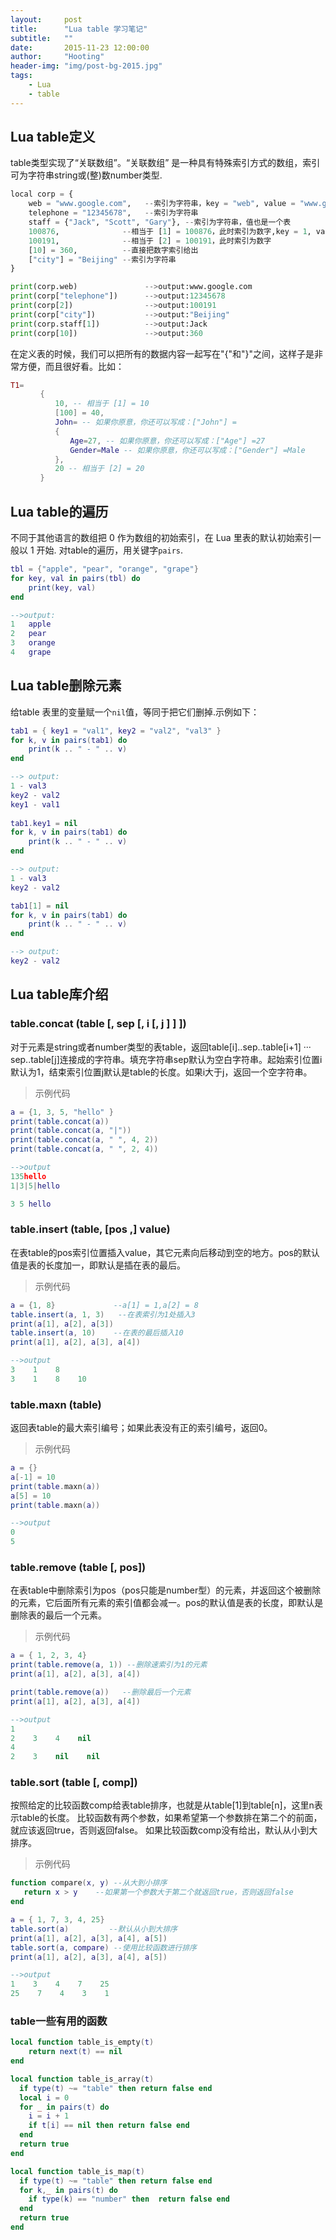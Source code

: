 ```yaml
---
layout:     post
title:      "Lua table 学习笔记"
subtitle:   ""
date:       2015-11-23 12:00:00
author:     "Hooting"
header-img: "img/post-bg-2015.jpg"
tags:
    - Lua
    - table
---
```


## Lua table定义
table类型实现了“关联数组”。“关联数组” 是一种具有特殊索引方式的数组，索引可为字符串string或(整)数number类型.

```python
local corp = {
    web = "www.google.com",   --索引为字符串，key = "web", value = "www.google.com"
    telephone = "12345678",   --索引为字符串
    staff = {"Jack", "Scott", "Gary"}, --索引为字符串，值也是一个表
    100876,              --相当于 [1] = 100876，此时索引为数字,key = 1, value = 100876
    100191,              --相当于 [2] = 100191，此时索引为数字
    [10] = 360,          --直接把数字索引给出
    ["city"] = "Beijing" --索引为字符串
}

print(corp.web)               -->output:www.google.com
print(corp["telephone"])      -->output:12345678
print(corp[2])                -->output:100191
print(corp["city"])           -->output:"Beijing"
print(corp.staff[1])          -->output:Jack
print(corp[10])               -->output:360
```
在定义表的时候，我们可以把所有的数据内容一起写在"{"和"}"之间，这样子是非常方便，而且很好看。比如：

```lua
T1= 
　　　　{ 
　　　　　　10, -- 相当于 [1] = 10 
　　　　　　[100] = 40, 
　　　　　　John= -- 如果你原意，你还可以写成：["John"] = 
　　　　　　{ 
　　　　　　　　Age=27, -- 如果你原意，你还可以写成：["Age"] =27 
　　　　　　　　Gender=Male -- 如果你原意，你还可以写成：["Gender"] =Male 
　　　　　　}, 
　　　　　　20 -- 相当于 [2] = 20 
　　　　} 
```

## Lua table的遍历
不同于其他语言的数组把 0 作为数组的初始索引，在 Lua 里表的默认初始索引一般以 1 开始. 对table的遍历，用关键字`pairs`.

```lua
tbl = {"apple", "pear", "orange", "grape"}
for key, val in pairs(tbl) do
    print(key, val)
end

-->output:
1	apple
2	pear
3	orange
4	grape
```

## Lua table删除元素
给table 表里的变量赋一个`nil`值，等同于把它们删掉.示例如下：

```lua
tab1 = { key1 = "val1", key2 = "val2", "val3" }
for k, v in pairs(tab1) do
    print(k .. " - " .. v)
end

--> output:
1 - val3
key2 - val2
key1 - val1
 
tab1.key1 = nil
for k, v in pairs(tab1) do
    print(k .. " - " .. v)
end

--> output:
1 - val3
key2 - val2

tab1[1] = nil
for k, v in pairs(tab1) do
    print(k .. " - " .. v)
end

--> output:
key2 - val2
```


## Lua table库介绍

### table.concat (table [, sep [, i [, j ] ] ])
对于元素是string或者number类型的表table，返回table[i]..sep..table[i+1] ··· sep..table[j]连接成的字符串。填充字符串sep默认为空白字符串。起始索引位置i默认为1，结束索引位置j默认是table的长度。如果i大于j，返回一个空字符串。

> 示例代码

```lua
a = {1, 3, 5, "hello" }
print(table.concat(a))
print(table.concat(a, "|"))
print(table.concat(a, " ", 4, 2))
print(table.concat(a, " ", 2, 4))

-->output
135hello
1|3|5|hello

3 5 hello
```

### table.insert (table, [pos ,] value)
在表table的pos索引位置插入value，其它元素向后移动到空的地方。pos的默认值是表的长度加一，即默认是插在表的最后。

> 示例代码

```lua
a = {1, 8}             --a[1] = 1,a[2] = 8
table.insert(a, 1, 3)   --在表索引为1处插入3
print(a[1], a[2], a[3])
table.insert(a, 10)    --在表的最后插入10
print(a[1], a[2], a[3], a[4])

-->output
3    1    8
3    1    8    10
```

### table.maxn (table)
返回表table的最大索引编号；如果此表没有正的索引编号，返回0。
> 示例代码

```lua
a = {}
a[-1] = 10
print(table.maxn(a))
a[5] = 10  
print(table.maxn(a))

-->output
0
5
```

### table.remove (table [, pos])
在表table中删除索引为pos（pos只能是number型）的元素，并返回这个被删除的元素，它后面所有元素的索引值都会减一。pos的默认值是表的长度，即默认是删除表的最后一个元素。
> 示例代码

```lua
a = { 1, 2, 3, 4}
print(table.remove(a, 1)) --删除速索引为1的元素
print(a[1], a[2], a[3], a[4])

print(table.remove(a))   --删除最后一个元素
print(a[1], a[2], a[3], a[4])

-->output
1
2    3    4    nil
4
2    3    nil    nil
```

### table.sort (table [, comp])
按照给定的比较函数comp给表table排序，也就是从table[1]到table[n]，这里n表示table的长度。 比较函数有两个参数，如果希望第一个参数排在第二个的前面，就应该返回true，否则返回false。 如果比较函数comp没有给出，默认从小到大排序。

> 示例代码

```lua
function compare(x, y) --从大到小排序
   return x > y    --如果第一个参数大于第二个就返回true，否则返回false
end

a = { 1, 7, 3, 4, 25}
table.sort(a)         --默认从小到大排序
print(a[1], a[2], a[3], a[4], a[5])
table.sort(a, compare) --使用比较函数进行排序
print(a[1], a[2], a[3], a[4], a[5])

-->output
1    3    4    7    25
25    7    4    3    1
```

### table一些有用的函数

```lua
local function table_is_empty(t)
    return next(t) == nil
end

local function table_is_array(t)
  if type(t) ~= "table" then return false end
  local i = 0
  for _ in pairs(t) do
    i = i + 1
    if t[i] == nil then return false end
  end
  return true
end

local function table_is_map(t)
  if type(t) ~= "table" then return false end
  for k,_ in pairs(t) do
    if type(k) == "number" then  return false end
  end
  return true
end
```


